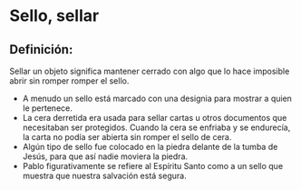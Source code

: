 # Sello, sellar

## Definición: 

Sellar un objeto significa mantener cerrado con algo que lo hace imposible abrir sin romper romper el sello.

* A menudo un sello está marcado con una designia para mostrar a quien le pertenece.
* La cera derretida era usada para sellar cartas u otros documentos que necesitaban ser protegidos. Cuando la cera se enfriaba y se endurecía, la carta no podía ser abierta sin romper el sello de cera.
* Algún tipo de sello fue colocado en la piedra delante de la tumba de Jesús, para que así nadie moviera la piedra.
* Pablo figurativamente se refiere al Espíritu Santo como a un sello que muestra que nuestra salvación está segura.

